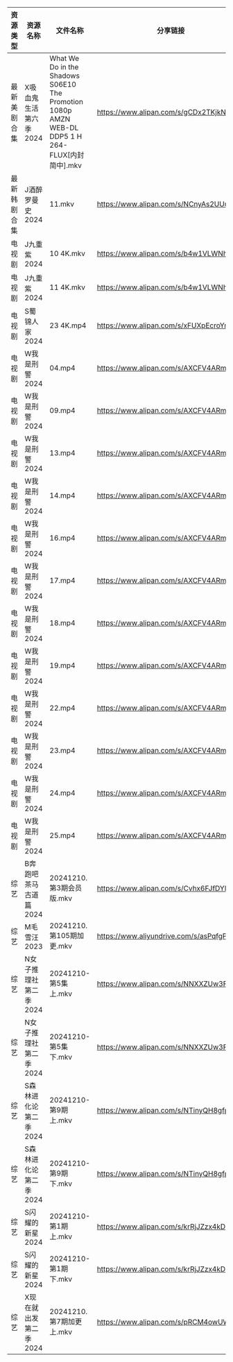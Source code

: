 | 资源类型   | 资源名称          | 文件名称                                                                                         | 分享链接                                      | 更新时间                |
| ------ | ------------- | -------------------------------------------------------------------------------------------- | ----------------------------------------- | ------------------- |
| 最新美剧合集 | X吸血鬼生活第六季2024 | What We Do in the Shadows S06E10 The Promotion 1080p AMZN WEB-DL DDP5 1 H 264-FLUX[内封简中].mkv | https://www.alipan.com/s/gCDx2TKjkNi      | 2024-12-10 18:06:21 |
| 最新韩剧合集 | J酒醉罗曼史2024    | 11.mkv                                                                                       | https://www.alipan.com/s/NCnyAs2UUuM      | 2024-12-10 00:05:47 |
| 电视剧    | J九重紫2024      | 10 4K.mkv                                                                                    | https://www.alipan.com/s/b4w1VLWNhRP      | 2024-12-10 12:05:36 |
| 电视剧    | J九重紫2024      | 11 4K.mkv                                                                                    | https://www.alipan.com/s/b4w1VLWNhRP      | 2024-12-10 12:05:36 |
| 电视剧    | S蜀锦人家2024     | 23 4K.mp4                                                                                    | https://www.alipan.com/s/xFUXpEcroYn      | 2024-12-10 16:06:18 |
| 电视剧    | W我是刑警2024     | 04.mp4                                                                                       | https://www.alipan.com/s/AXCFV4ARmJN      | 2024-12-10 16:06:27 |
| 电视剧    | W我是刑警2024     | 09.mp4                                                                                       | https://www.alipan.com/s/AXCFV4ARmJN      | 2024-12-10 16:06:27 |
| 电视剧    | W我是刑警2024     | 13.mp4                                                                                       | https://www.alipan.com/s/AXCFV4ARmJN      | 2024-12-10 16:06:27 |
| 电视剧    | W我是刑警2024     | 14.mp4                                                                                       | https://www.alipan.com/s/AXCFV4ARmJN      | 2024-12-10 16:06:26 |
| 电视剧    | W我是刑警2024     | 16.mp4                                                                                       | https://www.alipan.com/s/AXCFV4ARmJN      | 2024-12-10 16:06:26 |
| 电视剧    | W我是刑警2024     | 17.mp4                                                                                       | https://www.alipan.com/s/AXCFV4ARmJN      | 2024-12-10 16:06:26 |
| 电视剧    | W我是刑警2024     | 18.mp4                                                                                       | https://www.alipan.com/s/AXCFV4ARmJN      | 2024-12-10 16:06:26 |
| 电视剧    | W我是刑警2024     | 19.mp4                                                                                       | https://www.alipan.com/s/AXCFV4ARmJN      | 2024-12-10 16:06:26 |
| 电视剧    | W我是刑警2024     | 22.mp4                                                                                       | https://www.alipan.com/s/AXCFV4ARmJN      | 2024-12-10 16:06:25 |
| 电视剧    | W我是刑警2024     | 23.mp4                                                                                       | https://www.alipan.com/s/AXCFV4ARmJN      | 2024-12-10 16:06:25 |
| 电视剧    | W我是刑警2024     | 24.mp4                                                                                       | https://www.alipan.com/s/AXCFV4ARmJN      | 2024-12-10 16:06:25 |
| 电视剧    | W我是刑警2024     | 25.mp4                                                                                       | https://www.alipan.com/s/AXCFV4ARmJN      | 2024-12-10 16:06:25 |
| 综艺     | B奔跑吧茶马古道篇2024 | 20241210.第3期会员版.mkv                                                                          | https://www.alipan.com/s/Cvhx6FJfDYP      | 2024-12-10 14:06:46 |
| 综艺     | M毛雪汪2023      | 20241210.第105期加更.mkv                                                                         | https://www.aliyundrive.com/s/asPqfgPRqAg | 2024-12-10 14:07:06 |
| 综艺     | N女子推理社第二季2024 | 20241210-第5集上.mkv                                                                            | https://www.alipan.com/s/NNXXZUw3FNE      | 2024-12-10 14:07:29 |
| 综艺     | N女子推理社第二季2024 | 20241210-第5集下.mkv                                                                            | https://www.alipan.com/s/NNXXZUw3FNE      | 2024-12-10 14:07:29 |
| 综艺     | S森林进化论第二季2024 | 20241210-第9期上.mkv                                                                            | https://www.alipan.com/s/NTinyQH8gfp      | 2024-12-10 14:07:44 |
| 综艺     | S森林进化论第二季2024 | 20241210-第9期下.mkv                                                                            | https://www.alipan.com/s/NTinyQH8gfp      | 2024-12-10 14:07:43 |
| 综艺     | S闪耀的新星2024    | 20241210-第1期上.mkv                                                                            | https://www.alipan.com/s/krRjJZzx4kD      | 2024-12-10 14:07:46 |
| 综艺     | S闪耀的新星2024    | 20241210-第1期下.mkv                                                                            | https://www.alipan.com/s/krRjJZzx4kD      | 2024-12-10 14:07:46 |
| 综艺     | X现在就出发第二季2024 | 20241210.第7期加更上.mkv                                                                          | https://www.alipan.com/s/pRCM4owUWkM      | 2024-12-10 14:08:16 |
